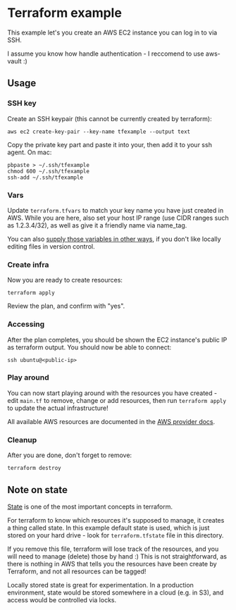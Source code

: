 # Terraform example

This example let's you create an AWS EC2 instance you can log in to via SSH.

I assume you know how handle authentication - I reccomend to use aws-vault :)

## Usage

### SSH key

Create an SSH keypair (this cannot be currently created by terraform):

    aws ec2 create-key-pair --key-name tfexample --output text

Copy the private key part and paste it into your, then add it to your ssh agent. On mac:

    pbpaste > ~/.ssh/tfexample
    chmod 600 ~/.ssh/tfexample
    ssh-add ~/.ssh/tfexample

### Vars

Update `terraform.tfvars` to match your key name you have just created in AWS. While you are here, also set your host IP range
(use CIDR ranges such as 1.2.3.4/32), as well as give it a friendly name via name_tag.

You can also [supply those variables in other ways](https://www.terraform.io/docs/configuration/variables.html), if you don't
like locally editing files in version control.

### Create infra

Now you are ready to create resources:

    terraform apply

Review the plan, and confirm with "yes".

### Accessing

After the plan completes, you should be shown the EC2 instance's public IP as terraform output. You should now be able to connect:

    ssh ubuntu@<public-ip>

### Play around

You can now start playing around with the resources you have created - edit `main.tf` to remove, change or add resources, then run
`terraform apply` to update the actual infrastructure!

All available AWS resources are documented in the [AWS provider docs](https://registry.terraform.io/providers/hashicorp/aws/latest/docs).

### Cleanup 

After you are done, don't forget to remove:

    terraform destroy

## Note on state

[State](https://www.terraform.io/docs/state/index.html) is one of the most important concepts in terraform.

For terraform to know which resources it's supposed to manage, it creates a thing called state. In this example default state is used,
which is just stored on your hard drive - look for `terraform.tfstate` file in this directory.

If you remove this file, terraform will lose track of the resources, and you will need to manage (delete) those by hand :) This
is not straightforward, as there is nothing in AWS that tells you the resources have been create by Terraform, and not all resources
can be tagged!

Locally stored state is great for experimentation. In a production environment, state would be stored somewhere in a cloud (e.g. in S3),
and access would be controlled via locks. 